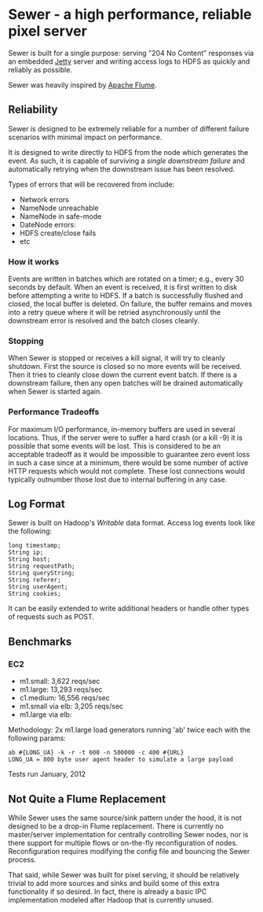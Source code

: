 # Sewer - a high performance, reliable pixel server

Sewer is built for a single purpose: serving "204 No Content" responses via an embedded [Jetty](http://www.eclipse.org/jetty/) server and writing access logs to HDFS as quickly and reliably as possible.

Sewer was heavily inspired by [Apache Flume](https://cwiki.apache.org/FLUME/).


## Reliability

Sewer is designed to be extremely reliable for a number of different failure scenarios with minimal impact on performance.

It is designed to write directly to HDFS from the node which generates the event. As such, it is capable of surviving a *single downstream failure* and automatically retrying when the downstream issue has been resolved.

Types of errors that will be recovered from include:

* Network errors
* NameNode unreachable
* NameNode in safe-mode
* DateNode errors:
* HDFS create/close fails
* etc

### How it works

Events are written in batches which are rotated on a timer; e.g., every 30 seconds by default. When an event is received, it is first written to disk before attempting a write to HDFS. If a batch is successfully flushed and closed, the local buffer is deleted. On failure, the buffer remains and moves into a retry queue where it will be retried asynchronously until the downstream error is resolved and the batch closes cleanly.

### Stopping

When Sewer is stopped or receives a kill signal, it will try to cleanly shutdown. First the source is closed so no more events will be received. Then it tries to cleanly close down the current event batch. If there is a downstream failure, then any open batches will be drained automatically when Sewer is started again.

### Performance Tradeoffs

For maximum I/O performance, in-memory buffers are used in several locations. Thus, if the server were to suffer a hard crash (or a kill -9) it is possible that some events will be lost. This is considered to be an acceptable tradeoff as it would be impossible to guarantee zero event loss in such a case since at a minimum, there would be some number of active HTTP requests which would not complete. These lost connections would typically outnumber those lost due to internal buffering in any case.

## Log Format

Sewer is built on Hadoop's *Writable* data format. Access log events look like the following:

    long timestamp;
    String ip;
    String host;
    String requestPath;
    String queryString;
    String referer;
    String userAgent;
    String cookies;

It can be easily extended to write additional headers or handle other types of requests such as POST.

## Benchmarks

### EC2

* m1.small:   3,622 reqs/sec
* m1.large:  13,293 reqs/sec
* c1.medium: 16,556 reqs/sec
* m1.small via elb:  3,205 reqs/sec
* m1.large via elb:

Methodology: 2x m1.large load generators running 'ab' twice each with the following params:

    ab #{LONG_UA} -k -r -t 600 -n 500000 -c 400 #{URL}
    LONG_UA = 800 byte user agent header to simulate a large payload

Tests run January, 2012

## Not Quite a Flume Replacement

While Sewer uses the same source/sink pattern under the hood, it is not designed to be a drop-in Flume replacement. There is currently no master/server implementation for centrally controlling Sewer nodes, nor is there support for multiple flows or on-the-fly reconfiguration of nodes. Reconfiguration requires modifying the config file and bouncing the Sewer process.

That said, while Sewer was built for pixel serving, it should be relatively trivial to add more sources and sinks and build some of this extra functionality if so desired. In fact, there is already a basic IPC implementation modeled after Hadoop that is currently unused.
